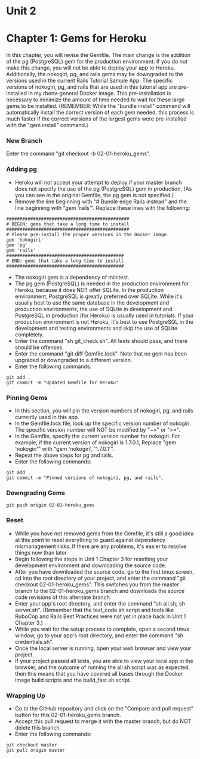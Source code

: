 # Unit 2
# Chapter 1: Gems for Heroku

In this chapter, you will revise the Gemfile.  The main change is the addition of the pg (PostgreSQL) gem for the production environment.  If you do not make this change, you will not be able to deploy your app to Heroku.  Additionally, the nokogiri, pg, and rails gems may be downgraded to the versions used in the current Rails Tutorial Sample App.  The specific versions of nokogiri, pg, and rails that are used in this tutorial app are pre-installed in my rbenv-general Docker image.  This pre-installation is necessary to minimize the amount of time needed to wait for these large gems to be installed.  (REMEMBER: While the "bundle install" command will automatically install the correct version of each gem needed, this process is much faster if the correct versions of the largest gems were pre-installed with the "gem install" command.)

### New Branch
Enter the command "git checkout -b 02-01-heroku_gems".

### Adding pg
* Heroku will not accept your attempt to deploy if your master branch does not specify the use of the pg (PostgreSQL) gem in production.  (As you can see in the original Gemfile, the pg gem is not specified.)
* Remove the line beginning with "# Bundle edge Rails instead" and the line beginning with "gem 'rails'".  Replace these lines with the following:
```
##############################################
# BEGIN: gems that take a long time to install
##############################################
# Please pre-install the proper versions in the Docker image.
gem 'nokogiri'
gem 'pg'
gem 'rails'
############################################
# END: gems that take a long time to install
############################################

```
* The nokogiri gem is a dependency of minitest.
* The pg gem (PostgreSQL) is needed in the production environment for Heroku, because it does NOT offer SQLite.  In the production environment, PostgreSQL is greatly preferred over SQLite.  While it's usually best to use the same database in the development and production environments, the use of SQLite in development and PostgreSQL in production (for Heroku) is usually used in tutorials.  If your production environment is not Heroku, it's best to use PostgreSQL in the development and testing environments and skip the use of SQLite completely.
* Enter the command "sh git_check.sh".  All tests should pass, and there should be offenses.
* Enter the command "git diff Gemfile.lock".  Note that no gem has been upgraded or downgraded to a different version.
* Enter the following commands: 
```
git add .
git commit -m "Updated Gemfile for Heroku"
```

### Pinning Gems
* In this section, you will pin the version numbers of nokogiri, pg, and rails currently used in this app.
* In the Gemfile.lock file, look up the specific version number of nokogiri.  The specific version number will NOT be modified by "~>" or ">=".
* In the Gemfile, specify the current version number for nokogiri.  For example, if the current version of nokogiri is 1.7.0.1, Replace "gem 'nokogiri'" with "gem 'nokogiri', '1.7.0.1'".
* Repeat the above steps for pg and rails.
* Enter the following commands:
```
git add .
git commit -m "Pinned versions of nokogiri, pg, and rails".
```

### Downgrading Gems
```
git push origin 02-01-heroku_gems
```

### Reset
* While you have not removed gems from the Gemfile, it's still a good idea at this point to reset everything to guard against dependency mismanagement risks.  If there are any problems, it's easier to resolve things now than later.
* Begin following the steps in Unit 1 Chapter 3 for resetting your development environment and downloading the source code.
* After you have downloaded the source code, go to the first tmux screen, cd into the root directory of your project, and enter the command "git checkout 02-01-heroku_gems".  This switches you from the master branch to the 02-01-heroku_gems branch and downloads the source code revisions of this alternate branch.
* Enter your app's root directory, and enter the command "sh all.sh; sh server.sh". (Remember that the test_code.sh script and tools like RuboCop and Rails Best Practices were not yet in place back in Unit 1 Chapter 3.)
* While you wait for the setup process to complete, open a second tmux window, go to your app's root directory, and enter the command "sh credentials.sh".
* Once the local server is running, open your web browser and view your project.
* If your project passed all tests, you are able to view your local app in the browser, and the outcome of running the all.sh script was as expected, then this means that you have covered all bases through the Docker image build scripts and the build_fast.sh script.

### Wrapping Up 
* Go to the GitHub repository and click on the "Compare and pull request" button for this 02-01-heroku_gems branch.
* Accept this pull request to merge it with the master branch, but do NOT delete this branch.
* Enter the following commands:
```
git checkout master
git pull origin master
```

